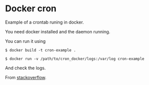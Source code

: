 # Docker cron
Example of a crontab runing in docker.

You need docker installed and the daemon running.

You can run it using

    $ docker build -t cron-example .

    $ docker run -v /path/to/cron_docker/logs:/var/log cron-example

And check the logs.

From [stackoverflow](http://stackoverflow.com/questions/26822067/running-cron-python-jobs-within-docker).
